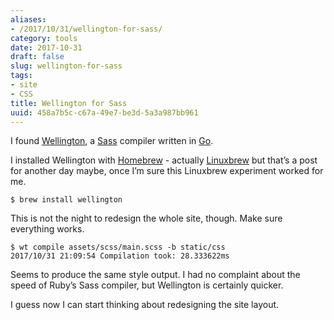 ```yaml
---
aliases:
- /2017/10/31/wellington-for-sass/
category: tools
date: 2017-10-31
draft: false
slug: wellington-for-sass
tags:
- site
- CSS
title: Wellington for Sass
uuid: 458a7b5c-c67a-49e7-be3d-5a3a987bb961
---
```


[Wellington]: https://getwt.io/
[Sass]: http://sass-lang.com/
[Go]: https://golang.org/

I found [Wellington][], a [Sass][] compiler written in [Go][].

[Homebrew]: https://brew.sh/
[Linuxbrew]: http://linuxbrew.sh/

I installed Wellington with [Homebrew][] -
actually [Linuxbrew][] but that’s a post for another day maybe, once I’m sure
this Linuxbrew experiment worked for me.

    $ brew install wellington

This is not the night to redesign the whole site, though. Make sure everything
works.

    $ wt compile assets/scss/main.scss -b static/css
    2017/10/31 21:09:54 Compilation took: 28.333622ms

Seems to produce the same style output. I had no complaint about the speed of
Ruby’s Sass compiler, but Wellington is certainly quicker.

I guess now I can start thinking about redesigning the site layout.